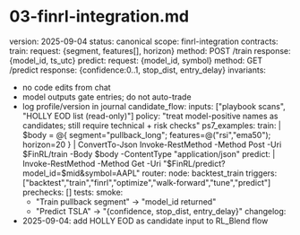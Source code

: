 # 03-finrl-integration.md
version: 2025-09-04
status: canonical
scope: finrl-integration
contracts:
  train:
    request: {segment, features[], horizon}
    method: POST /train
    response: {model_id, ts_utc}
  predict:
    request: {model_id, symbol}
    method: GET /predict
    response: {confidence:0..1, stop_dist, entry_delay}
invariants:
  - no code edits from chat
  - model outputs gate entries; do not auto-trade
  - log profile/version in journal
candidate_flow:
  inputs: ["playbook scans", "HOLLY EOD list (read-only)"]
  policy: "treat model-positive names as candidates; still require technical + risk checks"
ps7_examples:
  train: |
    $body = @{ segment="pullback_long"; features=@("rsi","ema50"); horizon=20 } | ConvertTo-Json
    Invoke-RestMethod -Method Post -Uri $FinRL/train -Body $body -ContentType "application/json"
  predict: |
    Invoke-RestMethod -Method Get -Uri "$FinRL/predict?model_id=$mid&symbol=AAPL"
router:
  node: backtest_train
  triggers: ["backtest","train","finrl","optimize","walk-forward","tune","predict"]
  prechecks: []
tests:
  smoke:
    - "Train pullback segment" -> "model_id returned"
    - "Predict TSLA" -> "{confidence, stop_dist, entry_delay}"
changelog:
  - 2025-09-04: add HOLLY EOD as candidate input to RL_Blend flow
